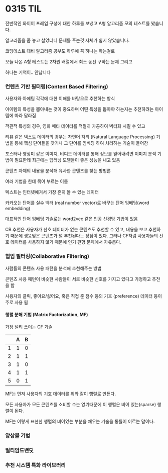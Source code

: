 # 0315 TIL



전반적인 와이어 프레임 구성에 대한 하루를 보냈고 A형 알고리즘 모의 테스트를 봤습니다.



알고리즘을 좀 놓고 살았더니 문제를 푸는것 자체가 쉽지 않았습니다. 



코딩테스트 대비 알고리즘 공부도 하루에 꼭 하나는 하는걸로



오늘 나온 A형 테스트는 2차원 배열에서 최소 동선 구하는 문제 그리고



하나는 기억이.. 안납니다



### 컨텐츠 기반 필터링(Content Based Filtering)

사용자와 아에팀 각각에 대한 이해를 바탕으로 추천하는 방식

아이템의 특성을 뽑아내는 것이 중요하며 어떤 특성을 뽑아야 하는지는 추천하려는 아이템에 따라 달라짐



객관적 특성의 경우, 영화 메타 데이터를 적절히 가공하여 벡터화 시킬 수 있고

리뷰 같은 텍스트 데이터의 경우는 자연어 처리 (Natural Language Processing) 기법을 통해 핵심 단어들을 찾거나 그 단어를 임베딩 하여 처리하는 기술이 들어감

포스터나 영상미 같은 이미지, 비디오 데이터를 통해 정보를 얻어내려면 이미지 분석 기법이 필요한데 최근에는 딥러닝 모델들이 좋은 성능을 내고 있음



콘텐츠 자체의 내용을 분석해 유사한 콘텐츠를 찾는 방법론

여러 기법을 한데 묶어 부르는 이름



텍스트는 인터넷에거서 가장 흔히 볼 수 있는 데이터

카카오는 단어를 실수 백터 (real number vector)로 바꾸는 단어 임베딩(word embedding)

대표적인 단어 임베딩 기술로는 word2vec 같은 인공 신경망 기법이 있음



CB 추천은 사용자가 선호 데이터가 없는 콘텐츠도 추천할 수 있고, 내용을 보고 추천하기 때문에 생뚱맞은 콘텐츠가 덜 추천된다는 장점이 있다. 그러나 CF처럼 사용자들의 선호 데이터를 사용하지 않기 때문에 인기 편향 문제에서 자유롭다.



### 협업 필터링(Collaborative Filtering)

사람들의 콘텐츠 사용 패턴을 분석해 추천해주는 방법

콘텐츠 사용 패턴이 비슷한 사람들이 서로 비슷한 신호를 가지고 있다고 가정하고 추천을 함

사용자의 클릭, 좋아요/싫어요, 혹은 직접 준 점수 등의 기호 (preference) 데이터 등이 주로 사용 됨



#### 행렬 분해 기법 (Matrix Factorization, MF)

가장 널리 쓰이는 CF 기술

|      |  A   |  B   |
| :--: | :--: | :--: |
|  1   |  1   |  0   |
|  2   |  1   |  1   |
|  3   |  1   |  0   |
|  4   |  1   |  1   |
|  5   |  0   |  1   |

MF는 먼저 사용자의 기호 데이터를 위와 같이 행렬로 만든다.

모든 사용자가 모든 콘텐츠를 소비할 수는 없기때문에 이 행렬은 비어 있는(sparse) 행렬이 된다.

MF는 이렇게 표현한 행렬의 비어있는 부분을 채우는 기술을 통틀어 이르는 말이다.





### 앙상블 기법



### 멀티암드밴딧



### 추천 시스템 특화 라이브러리



